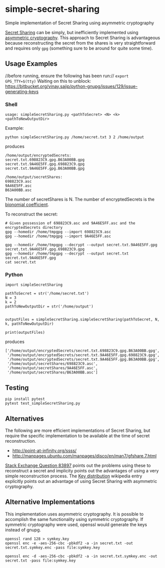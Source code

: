 # simple-secret-sharing
Simple implementation of Secret Sharing using asymmetric cryptography

[Secret Sharing](https://en.wikipedia.org/wiki/Secret_sharing) can be simply, but inefficiently implemented using [asymmetric cryptography](https://en.wikipedia.org/wiki/Public-key_cryptography).  This approach to Secret Sharing is advantageous because reconstructing the secret from the shares is very straightforward and requires only `gpg` (something sure to be around for quite some time).



## Usage Examples

//before running, ensure the following has been run:// `export GPG_TTY=$(tty)`
Waiting on this to unblock: https://bitbucket.org/vinay.sajip/python-gnupg/issues/129/issue-generating-keys

### Shell

```
usage: simpleSecretSharing.py <pathToSecret> <N> <k> <pathToNewOutputDir>
```

Example:
```
python simpleSecretSharing.py /home/secret.txt 3 2 /home/output
```
produces
```
/home/output/encryptedSecrets:
secret.txt.698823C9.gpg.B63A00BB.gpg
secret.txt.9A46E5FF.gpg.698823C9.gpg
secret.txt.9A46E5FF.gpg.B63A00BB.gpg

/home/output/secretShares:
698823C9.asc
9A46E5FF.asc
B63A00BB.asc
```
The number of secretShares is N.  The number of encryptedSecrets is the [bionomial coefficient](https://en.wikipedia.org/wiki/Binomial_coefficient).

To reconstruct the secret:
```
# Given possession of 698823C9.asc and 9A46E5FF.asc and the encryptedSecrets directory
gpg --homedir /home/tmpgpg --import 698823C9.asc
gpg --homedir /home/tmpgpg --import 9A46E5FF.asc

gpg --homedir /home/tmpgpg --decrypt --output secret.txt.9A46E5FF.gpg secret.txt.9A46E5FF.gpg.698823C9.gpg
gpg --homedir /home/tmpgpg --decrypt --output secret.txt secret.txt.9A46E5FF.gpg
cat secret.txt
```


### Python

```
import simpleSecretSharing

pathToSecret = str('/home/secret.txt')
N = 3
k = 2
pathToNewOutputDir = str('/home/output')


outputFiles = simpleSecretSharing.simpleSecretSharing(pathToSecret, N, k, pathToNewOutputDir)

print(outputFiles)
```

produces

```
['/home/output/encryptedSecrets/secret.txt.698823C9.gpg.B63A00BB.gpg',
 '/home/output/encryptedSecrets/secret.txt.9A46E5FF.gpg.698823C9.gpg',
 '/home/output/encryptedSecrets/secret.txt.9A46E5FF.gpg.B63A00BB.gpg',
 '/home/output/secretShares/698823C9.asc',
 '/home/output/secretShares/9A46E5FF.asc',
 '/home/output/secretShares/B63A00BB.asc']
```

## Testing

```
pip install pytest
pytest test_simpleSecretSharing.py
```


## Alternatives

The following are more efficient implementations of Secret Sharing, but require the specific implementation to be available at the time of secret reconstruction.

* http://point-at-infinity.org/ssss/
* http://manpages.ubuntu.com/manpages/disco/en/man7/gfshare.7.html

[Stack Exchange Question 83897](https://security.stackexchange.com/questions/83897/shamirs-secret-sharing-scheme-how-standardised) points out the problems using these to reconstruct a secret and implicity points out the advantages of using a very simple reconstruction process.  The [Key distribution](https://en.wikipedia.org/wiki/Key_distribution) wikipedia entry explicitly points out an advantage of using Secret Sharing with asymmetric cryptography.


## Alternative Implementations

This implementation uses asymmetric cryptography.  It is possible to accomplish the same functionality using symmetric cryptography.  If symmetric cryptography were used, openssl would generate the keys instead of gnupg.

```
openssl rand 128 > symkey.key
openssl enc -e -aes-256-cbc -pbkdf2 -a -in secret.txt -out secret.txt.symkey.enc -pass file:symkey.key

openssl enc -d -aes-256-cbc -pbkdf2 -a -in secret.txt.symkey.enc -out secret.txt -pass file:symkey.key
```
